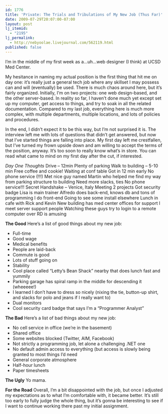 ```yaml
---
id: 1776
title: 'Private: The Trials and Tribulations of My New Job (Thus Far)'
date: 2009-07-29T20:07:00-07:00
layout: post
lj_itemid:
  - "2195"
lj_permalink:
  - http://nebyoolae.livejournal.com/562119.html
published: false
---
```


I&#8217;m in the middle of my first week as a&#8230;uh&#8230;web designer (I think) at UCSD Med Center.

<!--more-->

My hesitance in naming my actual position is the first thing that hit me on day one: it&#8217;s really just a general tech job where any skillset I may possess can and will (eventually) be used. There is much chaos around here, but it&#8217;s fairly organized. Initially, I&#8217;m on two projects: one web design-based, and the other server-based. In reality so far, I haven&#8217;t done much yet except set up my computer, get access to things, and try to soak in all the related documentation. Compared to my last job, everything here is much more complex, with multiple departments, multiple locations, and lots of policies and procedures.

In the end, I didn&#8217;t expect it to be this way, but I&#8217;m not surprised it is. The interview left me with lots of questions that didn&#8217;t get answered, but now that I&#8217;ve started things are falling into place. My first day left me crestfallen, but I&#8217;ve turned my frown upside down and am willing to accept the terms of the position, anyway. It&#8217;s too soon to really know what&#8217;s in store. You can read what came to mind on my first day after the cut, if interested.

<!--more My first day's thoughts, scribbled into an iPhone Note-->

_Day One Thoughts_
Drive &#8211; 12min
Plenty of parking
Walk to building &#8211; 5-10 min
Free coffee and cookie!
Waiting at conf table
Got in 12 min early
No phone service (!!!)
Met nice guy named Martin who helped me find my way from parking structure to building
Need more slacks, ties
No phone service!!!
Secret Handshake &#8211; Venice, Italy
Meeting
2 projects
Got security badge
Lisa is main trainer
Alfredo does back-end, knows db and tons of programming
I do front-end
Going to see some install elsewhere
Lunch in cafe with Rick and Kevin
New building has med center offices for support
I meet server support people
Watching these guys try to login to a remote computer over RD is amusing

**The Good**
Here&#8217;s a list of good things about my new job:

* Full-time
* Good wage
* Medical benefits
* People are laid-back
* Commute is good
* Lots of stuff going on
* Stability
* Cool place called &#8220;Letty&#8217;s Bean Shack&#8221; nearby that does lunch fast and yummily
* Parking garage has spiral ramp in the middle for descending it (wheeeee!)
* I learned I don&#8217;t have to dress so nicely (nixing the tie, button-up shirt, and slacks for polo and jeans if I really want to)
* Dual monitors
* Cool security card badge that says I&#8217;m a &#8220;Programmer Analyst&#8221;

**The Bad**
Here&#8217;s a list of bad things about my new job:

* No cell service in office (we&#8217;re in the basement)
* Shared office
* Some websites blocked (Twitter, AIM, Facebook)
* Not strictly a programming job, let alone a challenging .NET one
* No default admin access to everything (but access is slowly being granted to most things I&#8217;d need
* General corporate atmosphere
* Half-hour lunch
* Paper timesheets

**The Ugly**
Yo mama.

**For the Road**
Overall, I&#8217;m a bit disappointed with the job, but once I adjusted my expectations as to what I&#8217;m comfortable with, it became better. It&#8217;s still too early to fully judge the whole thing, but it&#8217;s gonna be interesting to see if I want to continue working there past my initial assignment.
